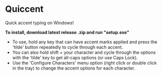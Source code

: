 # Quiccent
Quick accent typing on Windows!


**To install, download latest release .zip and run "setup.exe"**

- To use, hold any key that can have accent marks applied and press the 'tilde' button repeatedly to cycle through each accent. 
- You can also hold shift + your character and cycle through the options with the 'tilde' key to get all-caps options (or use Caps Lock). 
- Use the 'Configure Characters' menu option (right click or double click in the tray) to change the accent options for each character.
